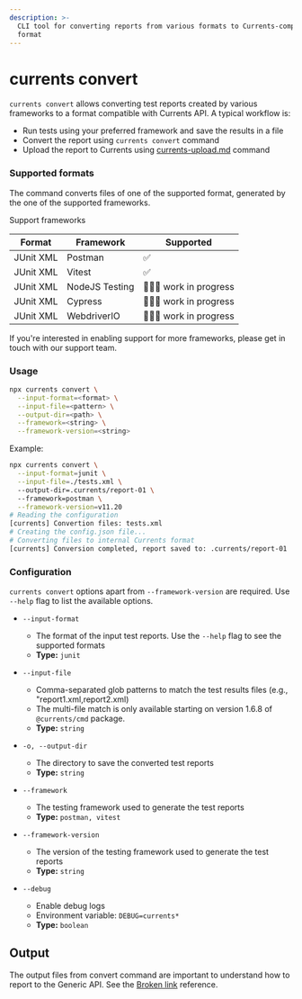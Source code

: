 ```yaml
---
description: >-
  CLI tool for converting reports from various formats to Currents-compatible
  format
---
```


# currents convert

`currents convert` allows converting test reports created by various frameworks to a format compatible with Currents API. A typical workflow is:

* Run tests using your preferred framework and save the results in a file
* Convert the report using `currents convert` command
* Upload the report to Currents using [currents-upload.md](currents-upload.md "mention") command

### Supported formats

The command converts files of one of the supported format, generated by the one of the supported frameworks.

Support frameworks

| Format    | Framework      | Supported                |
| --------- | -------------- | ------------------------ |
| JUnit XML | Postman        | ✅                        |
| JUnit XML | Vitest         | ✅                        |
| JUnit XML | NodeJS Testing | 👷🏾‍♀️ work in progress |
| JUnit XML | Cypress        | 👷🏾‍♀️ work in progress |
| JUnit XML | WebdriverIO    | 👷🏾‍♀️ work in progress |

If you're interested in enabling support for more frameworks, please get in touch with our support team.

### Usage

```bash
npx currents convert \
  --input-format=<format> \
  --input-file=<pattern> \
  --output-dir=<path> \
  --framework=<string> \
  --framework-version=<string>
```

Example:

```bash
npx currents convert \
  --input-format=junit \
  --input-file=./tests.xml \ 
  --output-dir=.currents/report-01 \ 
  --framework=postman \
  --framework-version=v11.20
# Reading the configuration
[currents] Convertion files: tests.xml
# Creating the config.json file...
# Converting files to internal Currents format
[currents] Conversion completed, report saved to: .currents/report-01
```

### Configuration

`currents convert` options apart from `--framework-version` are required. Use `--help` flag to list the available options.

*   `--input-format`

    * The format of the input test reports. Use the `--help` flag to see the supported formats
    * **Type:** `junit`


*   `--input-file`

    * Comma-separated glob patterns to match the test results files (e.g., "report1.xml,report2.xml)
    * The multi-file match is only available starting on version 1.6.8 of `@currents/cmd` package.
    * **Type:** `string`


*   `-o, --output-dir`

    * The directory to save the converted test reports
    * **Type:** `string`


*   `--framework`

    * The testing framework used to generate the test reports
    * **Type:** `postman, vitest`


*   `--framework-version`

    * The version of the testing framework used to generate the test reports
    * **Type:** `string`


* `--debug`
  * Enable debug logs
  * Environment variable: `DEBUG=currents*`
  * **Type:** `boolean`

## Output

The output files from convert command are important to understand how to report to the Generic API. See the [Broken link](broken-reference "mention") reference.
